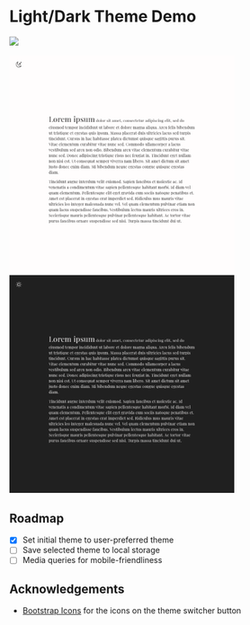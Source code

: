 # Light/Dark Theme Demo

<p align="left">
<img src="https://img.shields.io/github/license/caraterra/light-dark-theme-demo?style=for-the-badge"/>
</p>

<p align="left">
<img src="./img/screenshot-light.png" alt="black lorem ipsum on a white background" width="400"/>
<img src="./img/screenshot-dark.png" alt="white lorem ipsum on a black background" width="400"/>
</p>

## Roadmap

- [X] Set initial theme to user-preferred theme
- [ ] Save selected theme to local storage
- [ ] Media queries for mobile-friendliness

## Acknowledgements

- [Bootstrap Icons](https://icons.getbootstrap.com/) for the icons on the theme switcher button
